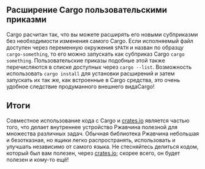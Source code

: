 ## Расширение Cargo пользовательскими приказми

Cargo расчитан так, что вы можете расширять его новыми субприказми без необходимости изменения самого Cargo. Если исполняемый файл доступен через переменную окружения `$PATH` и назван по образцу `cargo-something`, то его можно запускать как субприказ Cargo `cargo something`. Пользовательские приказы подобные этой также перечисляются в списке доступных через `cargo --list`. Возможность использовать `cargo install` для установки расширений и затем запускать их так же, как встроенные в Cargo средства, это очень удобное следствие продуманного внешнего видаCargo!

## Итоги

Совместное использование кода с Cargo и [crates.io](https://crates.io/)<!-- --> является частью того, что делает внутреннее устройство Ржавчина полезной для множества различных задач. Обычная библиотека Ржавчина небольшая и безотказная, но ящики легко распространять, использовать и улучшать независимо от самого языка. Не стесняйтесь делиться кодом, который был вам полезен, через [crates.io](https://crates.io/)<!-- -->; скорее всего, он будет полезен и кому-то ещё!
